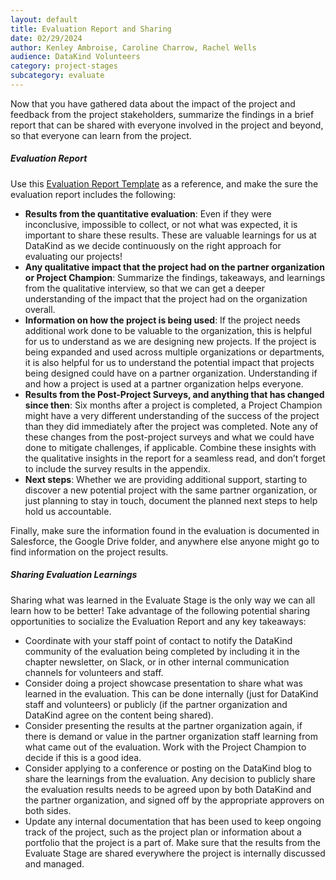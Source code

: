 ```yaml
---
layout: default
title: Evaluation Report and Sharing
date: 02/29/2024
author: Kenley Ambroise, Caroline Charrow, Rachel Wells
audience: DataKind Volunteers
category: project-stages
subcategory: evaluate
---
```


Now that you have gathered data about the impact of the project and feedback from the project stakeholders, summarize the findings in a brief report that can be shared with everyone involved in the project and beyond, so that everyone can learn from the project. 


##### Evaluation Report


Use this [Evaluation Report Template](https://docs.google.com/document/d/1fikp65aIxcWtViyMqEJeJ1Vm6_tFy-uqKKXeivPlkzg/edit?usp=sharing) as a reference, and make the sure the evaluation report includes the following: 


* **Results from the quantitative evaluation**: Even if they were inconclusive, impossible to collect, or not what was expected, it is important to share these results. These are valuable learnings for us at DataKind as we decide continuously on the right approach for evaluating our projects!
* **Any qualitative impact that the project had on the partner organization or Project Champion**: Summarize the findings, takeaways, and learnings from the qualitative interview, so that we can get a deeper understanding of the impact that the project had on the organization overall.
* **Information on how the project is being used**: If the project needs additional work done to be valuable to the organization, this is helpful for us to understand as we are designing new projects. If the project is being expanded and used across multiple organizations or departments, it is also helpful for us to understand the potential impact that projects being designed could have on a partner organization. Understanding if and how a project is used at a partner organization helps everyone.
* **Results from the Post\-Project Surveys, and anything that has changed since then**: Six months after a project is completed, a Project Champion might have a very different understanding of the success of the project than they did immediately after the project was completed. Note any of these changes from the post\-project surveys and what we could have done to mitigate challenges, if applicable. Combine these insights with the qualitative insights in the report for a seamless read, and don’t forget to include the survey results in the appendix.
* **Next steps**: Whether we are providing additional support, starting to discover a new potential project with the same partner organization, or just planning to stay in touch, document the planned next steps to help hold us accountable.


Finally, make sure the information found in the evaluation is documented in Salesforce, the Google Drive folder, and anywhere else anyone might go to find information on the project results.


##### Sharing Evaluation Learnings


Sharing what was learned in the Evaluate Stage is the only way we can all learn how to be better! Take advantage of the following potential sharing opportunities to socialize the Evaluation Report and any key takeaways:


* Coordinate with your staff point of contact to notify the DataKind community of the evaluation being completed by including it in the chapter newsletter, on Slack, or in other internal communication channels for volunteers and staff.
* Consider doing a project showcase presentation to share what was learned in the evaluation. This can be done internally (just for DataKind staff and volunteers) or publicly (if the partner organization and DataKind agree on the content being shared).
* Consider presenting the results at the partner organization again, if there is demand or value in the partner organization staff learning from what came out of the evaluation. Work with the Project Champion to decide if this is a good idea.
* Consider applying to a conference or posting on the DataKind blog to share the learnings from the evaluation. Any decision to publicly share the evaluation results needs to be agreed upon by both DataKind and the partner organization, and signed off by the appropriate approvers on both sides.
* Update any internal documentation that has been used to keep ongoing track of the project, such as the project plan or information about a portfolio that the project is a part of. Make sure that the results from the Evaluate Stage are shared everywhere the project is internally discussed and managed.